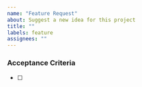 ```yaml
---
name: "Feature Request"
about: Suggest a new idea for this project
title: ""
labels: feature
assignees: ""
---
```


<!-- As a user, I want to hear sound alerts when sending and receiving messages
so conversations feel more immediate (and asynchronous)

The previous description follows the following brief structure:

As **[the actor]**, I want **[the something]** so I can **[the goal]**.

    The actor — the person using the feature.
    The something — what the user needs the feature for.
    The goal — why the user needs it. -->

### Acceptance Criteria

<!-- This section is a checklist to confirm that the work done on a ticket meets the intended purpose and maps the deliverable into smaller outcomes

- [ ] The outgoing sound alert is played when a message is sent.
- [ ] The incoming sound alert is played when a message is received. -->

- [ ]
